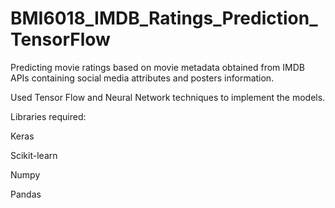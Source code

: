 # BMI6018_IMDB_Ratings_Prediction_TensorFlow

Predicting movie ratings based on movie metadata obtained from IMDB APIs containing social media attributes and posters information.

Used Tensor Flow and Neural Network techniques to implement the models.

Libraries required:

Keras

Scikit-learn

Numpy

Pandas

